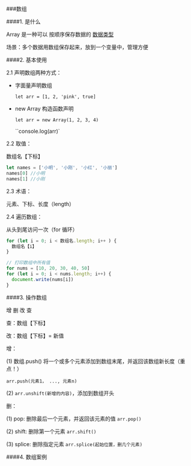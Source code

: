 ###数组

####1. 是什么

Array 是一种可以 按顺序保存数据的 <u>数据类型</u>

场景：多个数据用数组保存起来，放到一个变量中，管理方便

####2. 基本使用

2.1 声明数组两种方式：

- 字面量声明数组

  `let arr = [1, 2, 'pink', true]`

- new Array 构造函数声明

  `let arr = new Array(1, 2, 3, 4)`

  ``console.log(arr)`

2.2 取值：

数组名【下标】

```javascript
let names = ['小明', '小刚', '小红', '小丽']
names[0] //小明
names[1] //小刚
```

2.3 术语：

元素、下标、长度（length）

2.4 遍历数组：

从头到尾访问一次（for 循环）

```javascript
for (let i = 0; i < 数组名.length; i++ ) {
  数组名【i】
}

// 打印数组中所有值
for nums = [10, 20, 30, 40, 50]
for (let i = 0; i < nums.length; i++) {
  document.write(nums[i])
}
```



####3. 操作数组

增 删 改 查

查：数组【下标】

改：数组【下标】= 新值

增：

(1) 数组.push() 将一个或多个元素添加到数组末尾，并返回该数组新长度（重点！）

`arr.push(元素1， ..., 元素n)`

(2) `arr.unshift(新增的内容)`，添加到数组开头

删：

(1) pop: 删除最后一个元素，并返回该元素的值 `arr.pop()`

(2) shift:  删除第一个元素 `arr.shift()`

(3) splice: 删除指定元素 `arr.splice(起始位置，删几个元素)`

####4. 数组案例



<!-- 数组的相关方法 -->